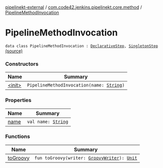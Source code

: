 [pipelinekt-external](../../index.md) / [com.code42.jenkins.pipelinekt.core.method](../index.md) / [PipelineMethodInvocation](./index.md)

# PipelineMethodInvocation

`data class PipelineMethodInvocation : `[`DeclarativeStep`](../../com.code42.jenkins.pipelinekt.core.step/-declarative-step.md)`, `[`SingletonStep`](../../com.code42.jenkins.pipelinekt.core.step/-singleton-step/index.md) [(source)](https://github.com/code42/pipelinekt/tree/master/core/src/main/kotlin/com/code42/jenkins/pipelinekt/core/method/PipelineMethodInvocation.kt#L7)

### Constructors

| Name | Summary |
|---|---|
| [&lt;init&gt;](-init-.md) | `PipelineMethodInvocation(name: `[`String`](https://kotlinlang.org/api/latest/jvm/stdlib/kotlin/-string/index.html)`)` |

### Properties

| Name | Summary |
|---|---|
| [name](name.md) | `val name: `[`String`](https://kotlinlang.org/api/latest/jvm/stdlib/kotlin/-string/index.html) |

### Functions

| Name | Summary |
|---|---|
| [toGroovy](to-groovy.md) | `fun toGroovy(writer: `[`GroovyWriter`](../../com.code42.jenkins.pipelinekt.core.writer/-groovy-writer/index.md)`): `[`Unit`](https://kotlinlang.org/api/latest/jvm/stdlib/kotlin/-unit/index.html) |

